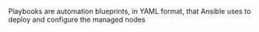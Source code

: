 Playbooks are automation blueprints, in YAML format, that Ansible uses to deploy and configure the managed nodes
